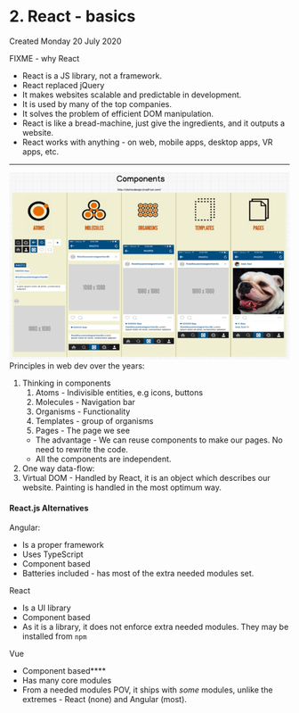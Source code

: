 # 2. React - basics
Created Monday 20 July 2020

FIXME - why React

- React is a JS library, not a framework.
- React replaced jQuery
- It makes websites scalable and predictable in development.
- It is used by many of the top companies.
- It solves the problem of efficient DOM manipulation.
- React is like a bread-machine, just give the ingredients, and it outputs a website.
- React works with anything - on web, mobile apps, desktop apps, VR apps, etc.

---

![](/assets/3_React_Components-image-1.png)
Principles in web dev over the years:

1. Thinking in components
   1. Atoms - Indivisible entities, e.g icons, buttons
   2. Molecules - Navigation bar
   3. Organisms - Functionality
   4. Templates - group of organisms
   5. Pages - The page we see
   - The advantage - We can reuse components to make our pages. No need to rewrite the code.
   - All the components are independent.
2. One way data-flow:
3. Virtual DOM - Handled by React, it is an object which describes our website. Painting is handled in the most optimum way.

#### React.js Alternatives

Angular:

- Is a proper framework
- Uses TypeScript
- Component based
- Batteries included - has most of the extra needed modules set.

React

- Is a UI library
- Component based
- As it is a library, it does not enforce extra needed modules. They may be installed from `npm`

Vue

- Component based\*\*\*\*
- Has many core modules
- From a needed modules POV, it ships with _some_ modules, unlike the extremes - React (none) and Angular (most).
